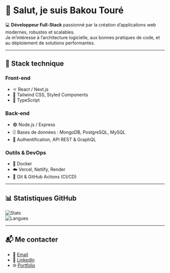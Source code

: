 # 👋 Salut, je suis Bakou Touré

💻 **Développeur Full-Stack** passionné par la création d’applications web modernes, robustes et scalables.  
Je m’intéresse à l’architecture logicielle, aux bonnes pratiques de code, et au déploiement de solutions performantes.

---

## 🚀 Stack technique

### Front-end
- ⚛️ React / Next.js  
- 🎨 Tailwind CSS, Styled Components  
- 🧩 TypeScript  

### Back-end
- 🟢 Node.js / Express  
- 🗄️ Bases de données : MongoDB, PostgreSQL, MySQL  
- 🔐 Authentification, API REST & GraphQL  

### Outils & DevOps
- 🐳 Docker  
- ☁️ Vercel, Netlify, Render  
- 🔄 Git & GitHub Actions (CI/CD)  

---

## 📊 Statistiques GitHub

![Stats](https://github-readme-stats.vercel.app/api?username=Bakops&show_icons=true&theme=radical)  
![Langues](https://github-readme-stats.vercel.app/api/top-langs/?username=Bakops&layout=compact&theme=radical)

---

## 📬 Me contacter

- 📧 [Email](mailto:bakoutoure4@gmail.com)  
- 💼 [LinkedIn](https://www.linkedin.com/in/toure-bakou-a2b05921a/?trk=guest_homepage-basic_google-one-tap-submit)  
- 🌐 [Portfolio](https://bakoutoure.vercel.app)  
